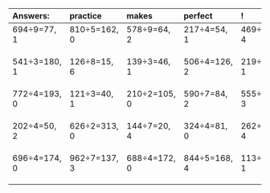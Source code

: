 | Answers: | practice | makes | perfect | ! |
| :--- | :--- | :--- | :--- | :--- |
| 694÷9=77, 1 | 810÷5=162, 0 | 578÷9=64, 2 | 217÷4=54, 1 | 469÷5=93, 4 | 
|   |   |   |   |   | 
|   |   |   |   |   | 
|   |   |   |   |   | 
| 541÷3=180, 1 | 126÷8=15, 6 | 139÷3=46, 1 | 506÷4=126, 2 | 219÷2=109, 1 | 
|   |   |   |   |   | 
|   |   |   |   |   | 
|   |   |   |   |   | 
| 772÷4=193, 0 | 121÷3=40, 1 | 210÷2=105, 0 | 590÷7=84, 2 | 555÷6=92, 3 | 
|   |   |   |   |   | 
|   |   |   |   |   | 
|   |   |   |   |   | 
| 202÷4=50, 2 | 626÷2=313, 0 | 144÷7=20, 4 | 324÷4=81, 0 | 262÷6=43, 4 | 
|   |   |   |   |   | 
|   |   |   |   |   | 
|   |   |   |   |   | 
| 696÷4=174, 0 | 962÷7=137, 3 | 688÷4=172, 0 | 844÷5=168, 4 | 113÷7=16, 1 | 
|   |   |   |   |   | 
|   |   |   |   |   | 
|   |   |   |   |   | 
